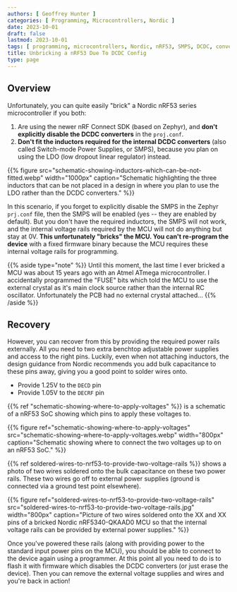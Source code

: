 ```yaml
---
authors: [ Geoffrey Hunter ]
categories: [ Programming, Microcontrollers, Nordic ]
date: 2023-10-01
draft: false
lastmod: 2023-10-01
tags: [ programming, microcontrollers, Nordic, nRF53, SMPS, DCDC, converter, linear regulator, LDO, bricked, programming, voltage rails ]
title: Unbricking a nRF53 Due To DCDC Config
type: page
---
```


## Overview

Unfortunately, you can quite easily "brick" a Nordic nRF53 series microcontroller if you both:

1. Are using the newer nRF Connect SDK (based on Zephyr), and **don't explicitly disable the DCDC converters** in the `proj.conf`.
1. **Don't fit the inductors required for the internal DCDC converters** (also called Switch-mode Power Supplies, or SMPS), because you plan on using the LDO (low dropout linear regulator) instead.

{{% figure src="schematic-showing-inductors-which-can-be-not-fitted.webp" width="1000px" caption="Schematic highlighting the three inductors that can be not placed in a design in where you plan to use the LDO rather than the DCDC converters." %}}

In this scenario, if you forget to explicitly disable the SMPS in the Zephyr `prj.conf` file, then the SMPS will be enabled (yes -- they are enabled by default). But you don't have the required inductors, the SMPS will not work, and the internal voltage rails required by the MCU will not do anything but stay at 0V. **This unfortunately "bricks" the MCU. You can't re-program the device** with a fixed firmware binary because the MCU requires these internal voltage rails for programming.

{{% aside type="note" %}}
Until this moment, the last time I ever bricked a MCU was about 15 years ago with an Atmel ATmega microcontroller. I accidentally programmed the "FUSE" bits which told the MCU to use the external crystal as it's main clock source rather than the internal RC oscillator. Unfortunately the PCB had no external crystal attached...
{{% /aside %}}

## Recovery

However, you can recover from this by providing the required power rails externally. All you need to two extra benchtop adjustable power supplies and access to the right pins. Luckily, even when not attaching inductors, the design guidance from Nordic recommends you add bulk capacitance to these pins away, giving you a good point to solder wires onto.

* Provide 1.25V to the `DECD` pin
* Provide 1.05V to the `DECRF` pin

{{% ref "schematic-showing-where-to-apply-voltages" %}} is a schematic of a nRF53 SoC showing which pins to apply these voltages to. 

{{% figure ref="schematic-showing-where-to-apply-voltages" src="schematic-showing-where-to-apply-voltages.webp" width="800px" caption="Schematic showing where to connect the two voltages up to on an nRF53 SoC." %}}

{{% ref soldered-wires-to-nrf53-to-provide-two-voltage-rails %}} shows a photo of two wires soldered onto the bulk capacitance on these two power rails. These two wires go off to external power supplies (ground is connected via a ground test point elsewhere).

{{% figure ref="soldered-wires-to-nrf53-to-provide-two-voltage-rails" src="soldered-wires-to-nrf53-to-provide-two-voltage-rails.jpg" width="800px" caption="Picture of two wires soldered onto the XX and XX pins of a bricked Nordic nRF5340-QKAAD0 MCU so that the internal voltage rails can be provided by external power supplies." %}}

Once you've powered these rails (along with providing power to the standard input power pins on the MCU), you should be able to connect to the device again using a programmer. At this point all you need to do is to flash it with firmware which disables the DCDC converters (or just erase the device). Then you can remove the external voltage supplies and wires and you're back in action!
